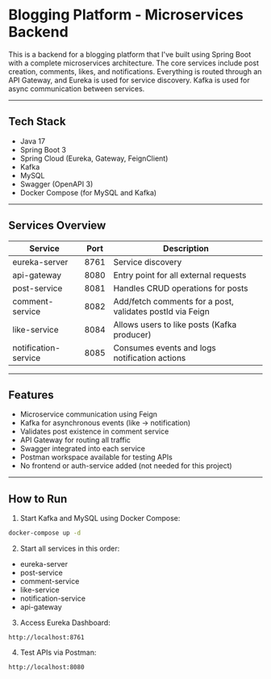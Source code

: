 # Blogging Platform - Microservices Backend

This is a backend for a blogging platform that I've built using Spring Boot with a complete microservices architecture. The core services include post creation, comments, likes, and notifications. Everything is routed through an API Gateway, and Eureka is used for service discovery. Kafka is used for async communication between services.

---

## Tech Stack

- Java 17
- Spring Boot 3
- Spring Cloud (Eureka, Gateway, FeignClient)
- Kafka
- MySQL
- Swagger (OpenAPI 3)
- Docker Compose (for MySQL and Kafka)

---

## Services Overview

| Service               | Port  | Description                               |
|------------------------|-------|-------------------------------------------|
| eureka-server          | 8761  | Service discovery                         |
| api-gateway            | 8080  | Entry point for all external requests     |
| post-service           | 8081  | Handles CRUD operations for posts         |
| comment-service        | 8082  | Add/fetch comments for a post, validates postId via Feign |
| like-service           | 8084  | Allows users to like posts (Kafka producer) |
| notification-service   | 8085  | Consumes events and logs notification actions |

---

## Features

- Microservice communication using Feign
- Kafka for asynchronous events (like → notification)
- Validates post existence in comment service
- API Gateway for routing all traffic
- Swagger integrated into each service
- Postman workspace available for testing APIs
- No frontend or auth-service added (not needed for this project)

---

## How to Run

1. Start Kafka and MySQL using Docker Compose:

```bash
docker-compose up -d
```

2. Start all services in this order:

- eureka-server
- post-service
- comment-service
- like-service
- notification-service
- api-gateway

3. Access Eureka Dashboard:

```
http://localhost:8761
```

4. Test APIs via Postman:

```
http://localhost:8080
```
